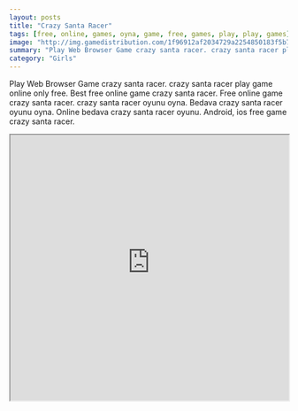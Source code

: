 ```yaml
---
layout: posts
title: "Crazy Santa Racer"
tags: [free, online, games, oyna, game, free, games, play, play, games]
image: "http://img.gamedistribution.com/1f96912af2034729a2254850183f5b74.jpg"
summary: "Play Web Browser Game crazy santa racer. crazy santa racer play game online only free. Best free online game crazy santa racer. Free online game crazy santa racer. crazy santa racer oyunu oyna. Bedava crazy santa racer oyunu oyna. Online bedava crazy santa racer oyunu. Android, ios free game crazy santa racer."
category: "Girls"
---
```


Play Web Browser Game crazy santa racer. crazy santa racer play game online only free. Best free online game crazy santa racer. Free online game crazy santa racer. crazy santa racer oyunu oyna. Bedava crazy santa racer oyunu oyna. Online bedava crazy santa racer oyunu. Android, ios free game crazy santa racer.

<iframe width="100%" height="480px;" src="http://flash.gamedistribution.com?game=1f96912af2034729a2254850183f5b74"></iframe>